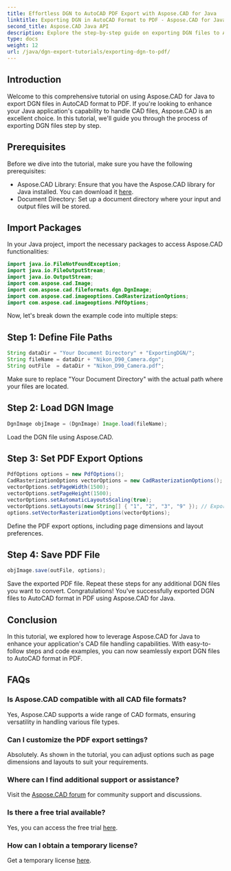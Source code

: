 ```yaml
---
title: Effortless DGN to AutoCAD PDF Export with Aspose.CAD for Java
linktitle: Exporting DGN in AutoCAD Format to PDF - Aspose.CAD for Java Tutorial
second_title: Aspose.CAD Java API
description: Explore the step-by-step guide on exporting DGN files to AutoCAD format in PDF using Aspose.CAD for Java. Elevate your Java application's CAD handling capabilities effortlessly.
type: docs
weight: 12
url: /java/dgn-export-tutorials/exporting-dgn-to-pdf/
---
```

## Introduction
Welcome to this comprehensive tutorial on using Aspose.CAD for Java to export DGN files in AutoCAD format to PDF. If you're looking to enhance your Java application's capability to handle CAD files, Aspose.CAD is an excellent choice. In this tutorial, we'll guide you through the process of exporting DGN files step by step.
## Prerequisites
Before we dive into the tutorial, make sure you have the following prerequisites:
- Aspose.CAD Library: Ensure that you have the Aspose.CAD library for Java installed. You can download it [here](https://releases.aspose.com/cad/java/).
- Document Directory: Set up a document directory where your input and output files will be stored.
## Import Packages
In your Java project, import the necessary packages to access Aspose.CAD functionalities:
```java
import java.io.FileNotFoundException;
import java.io.FileOutputStream;
import java.io.OutputStream;
import com.aspose.cad.Image;
import com.aspose.cad.fileformats.dgn.DgnImage;
import com.aspose.cad.imageoptions.CadRasterizationOptions;
import com.aspose.cad.imageoptions.PdfOptions;
```
Now, let's break down the example code into multiple steps:
## Step 1: Define File Paths
```java
String dataDir = "Your Document Directory" + "ExportingDGN/";
String fileName = dataDir + "Nikon_D90_Camera.dgn";
String outFile  = dataDir + "Nikon_D90_Camera.pdf";
```
Make sure to replace "Your Document Directory" with the actual path where your files are located.
## Step 2: Load DGN Image
```java
DgnImage objImage = (DgnImage) Image.load(fileName);
```
Load the DGN file using Aspose.CAD.
## Step 3: Set PDF Export Options
```java
PdfOptions options = new PdfOptions();
CadRasterizationOptions vectorOptions = new CadRasterizationOptions();
vectorOptions.setPageWidth(1500);
vectorOptions.setPageHeight(1500);
vectorOptions.setAutomaticLayoutsScaling(true);
vectorOptions.setLayouts(new String[] { "1", "2", "3", "9" }); // Export specific views
options.setVectorRasterizationOptions(vectorOptions);
```
Define the PDF export options, including page dimensions and layout preferences.
## Step 4: Save PDF File
```java
objImage.save(outFile, options);
```
Save the exported PDF file.
Repeat these steps for any additional DGN files you want to convert. Congratulations! You've successfully exported DGN files to AutoCAD format in PDF using Aspose.CAD for Java.
## Conclusion
In this tutorial, we explored how to leverage Aspose.CAD for Java to enhance your application's CAD file handling capabilities. With easy-to-follow steps and code examples, you can now seamlessly export DGN files to AutoCAD format in PDF.
## FAQs
### Is Aspose.CAD compatible with all CAD file formats?
Yes, Aspose.CAD supports a wide range of CAD formats, ensuring versatility in handling various file types.
### Can I customize the PDF export settings?
Absolutely. As shown in the tutorial, you can adjust options such as page dimensions and layouts to suit your requirements.
### Where can I find additional support or assistance?
Visit the [Aspose.CAD forum](https://forum.aspose.com/c/cad/19) for community support and discussions.
### Is there a free trial available?
Yes, you can access the free trial [here](https://releases.aspose.com/).
### How can I obtain a temporary license?
Get a temporary license [here](https://purchase.aspose.com/temporary-license/).
